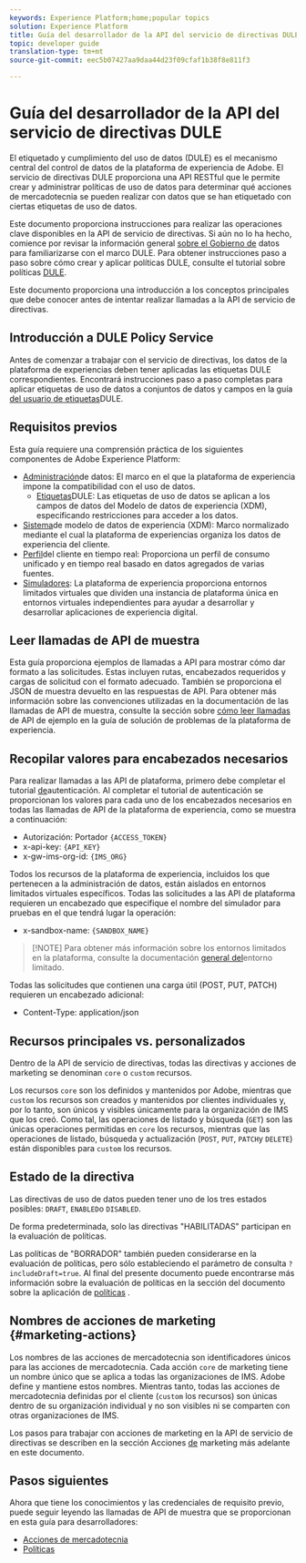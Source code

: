 ```yaml
---
keywords: Experience Platform;home;popular topics
solution: Experience Platform
title: Guía del desarrollador de la API del servicio de directivas DULE
topic: developer guide
translation-type: tm+mt
source-git-commit: eec5b07427aa9daa44d23f09cfaf1b38f8e811f3

---
```



# Guía del desarrollador de la API del servicio de directivas DULE

El etiquetado y cumplimiento del uso de datos (DULE) es el mecanismo central del control de datos de la plataforma de experiencia de Adobe. El servicio de directivas DULE proporciona una API RESTful que le permite crear y administrar políticas de uso de datos para determinar qué acciones de mercadotecnia se pueden realizar con datos que se han etiquetado con ciertas etiquetas de uso de datos.

Este documento proporciona instrucciones para realizar las operaciones clave disponibles en la API de servicio de directivas. Si aún no lo ha hecho, comience por revisar la información general [sobre el Gobierno de](../home.md) datos para familiarizarse con el marco DULE. Para obtener instrucciones paso a paso sobre cómo crear y aplicar políticas DULE, consulte el tutorial sobre políticas [DULE](../policies/create.md).

Este documento proporciona una introducción a los conceptos principales que debe conocer antes de intentar realizar llamadas a la API de servicio de directivas.

## Introducción a DULE Policy Service

Antes de comenzar a trabajar con el servicio de directivas, los datos de la plataforma de experiencias deben tener aplicadas las etiquetas DULE correspondientes. Encontrará instrucciones paso a paso completas para aplicar etiquetas de uso de datos a conjuntos de datos y campos en la guía [del usuario de etiquetas](../labels/user-guide.md)DULE.

## Requisitos previos

Esta guía requiere una comprensión práctica de los siguientes componentes de Adobe Experience Platform:

* [Administración](../home.md)de datos: El marco en el que la plataforma de experiencia impone la compatibilidad con el uso de datos.
   * [Etiquetas](../labels/overview.md)DULE: Las etiquetas de uso de datos se aplican a los campos de datos del Modelo de datos de experiencia (XDM), especificando restricciones para acceder a los datos.
* [Sistema](../../xdm/home.md)de modelo de datos de experiencia (XDM): Marco normalizado mediante el cual la plataforma de experiencias organiza los datos de experiencia del cliente.
* [Perfil](../../profile/home.md)del cliente en tiempo real: Proporciona un perfil de consumo unificado y en tiempo real basado en datos agregados de varias fuentes.
* [Simuladores](../../sandboxes/home.md): La plataforma de experiencia proporciona entornos limitados virtuales que dividen una instancia de plataforma única en entornos virtuales independientes para ayudar a desarrollar y desarrollar aplicaciones de experiencia digital.

## Leer llamadas de API de muestra

Esta guía proporciona ejemplos de llamadas a API para mostrar cómo dar formato a las solicitudes. Estas incluyen rutas, encabezados requeridos y cargas de solicitud con el formato adecuado. También se proporciona el JSON de muestra devuelto en las respuestas de API. Para obtener más información sobre las convenciones utilizadas en la documentación de las llamadas de API de muestra, consulte la sección sobre [cómo leer llamadas](../../landing/troubleshooting.md#how-do-i-format-an-api-request) de API de ejemplo en la guía de solución de problemas de la plataforma de experiencia.

## Recopilar valores para encabezados necesarios

Para realizar llamadas a las API de plataforma, primero debe completar el tutorial [de](../../tutorials/authentication.md)autenticación. Al completar el tutorial de autenticación se proporcionan los valores para cada uno de los encabezados necesarios en todas las llamadas de API de la plataforma de experiencia, como se muestra a continuación:

* Autorización: Portador `{ACCESS_TOKEN}`
* x-api-key: `{API_KEY}`
* x-gw-ims-org-id: `{IMS_ORG}`

Todos los recursos de la plataforma de experiencia, incluidos los que pertenecen a la administración de datos, están aislados en entornos limitados virtuales específicos. Todas las solicitudes a las API de plataforma requieren un encabezado que especifique el nombre del simulador para pruebas en el que tendrá lugar la operación:

* x-sandbox-name: `{SANDBOX_NAME}`

>[!NOTE] Para obtener más información sobre los entornos limitados en la plataforma, consulte la documentación [general del](../../sandboxes/home.md)entorno limitado.

Todas las solicitudes que contienen una carga útil (POST, PUT, PATCH) requieren un encabezado adicional:

* Content-Type: application/json

## Recursos principales vs. personalizados

Dentro de la API de servicio de directivas, todas las directivas y acciones de marketing se denominan `core` o `custom` recursos.

Los recursos `core` son los definidos y mantenidos por Adobe, mientras que `custom` los recursos son creados y mantenidos por clientes individuales y, por lo tanto, son únicos y visibles únicamente para la organización de IMS que los creó. Como tal, las operaciones de listado y búsqueda (`GET`) son las únicas operaciones permitidas en `core` los recursos, mientras que las operaciones de listado, búsqueda y actualización (`POST`, `PUT`, `PATCH`y `DELETE`) están disponibles para `custom` los recursos.

## Estado de la directiva

Las directivas de uso de datos pueden tener uno de los tres estados posibles: `DRAFT`, `ENABLED`o `DISABLED`.

De forma predeterminada, solo las directivas &quot;HABILITADAS&quot; participan en la evaluación de políticas.

Las políticas de &quot;BORRADOR&quot; también pueden considerarse en la evaluación de políticas, pero sólo estableciendo el parámetro de consulta `?includeDraft=true`. Al final del presente documento puede encontrarse más información sobre la evaluación de políticas en la sección del documento sobre la aplicación de [políticas](../enforcement/overview.md) .

## Nombres de acciones de marketing {#marketing-actions}

Los nombres de las acciones de mercadotecnia son identificadores únicos para las acciones de mercadotecnia. Cada acción `core` de marketing tiene un nombre único que se aplica a todas las organizaciones de IMS. Adobe define y mantiene estos nombres. Mientras tanto, todas las acciones de mercadotecnia definidas por el cliente (`custom` los recursos) son únicas dentro de su organización individual y no son visibles ni se comparten con otras organizaciones de IMS.

Los pasos para trabajar con acciones de marketing en la API de servicio de directivas se describen en la sección Acciones [de](#marketing-actions) marketing más adelante en este documento.

## Pasos siguientes

Ahora que tiene los conocimientos y las credenciales de requisito previo, puede seguir leyendo las llamadas de API de muestra que se proporcionan en esta guía para desarrolladores:

* [Acciones de mercadotecnia](marketing-actions.md)
* [Políticas](policies.md)